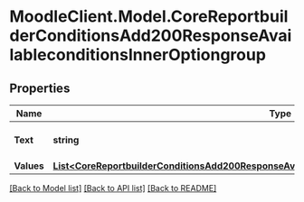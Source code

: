 # MoodleClient.Model.CoreReportbuilderConditionsAdd200ResponseAvailableconditionsInnerOptiongroup

## Properties

Name | Type | Description | Notes
------------ | ------------- | ------------- | -------------
**Text** | **string** | text | [default to "null"]
**Values** | [**List&lt;CoreReportbuilderConditionsAdd200ResponseAvailableconditionsInnerOptiongroupValuesInner&gt;**](CoreReportbuilderConditionsAdd200ResponseAvailableconditionsInnerOptiongroupValuesInner.md) |  | 

[[Back to Model list]](../README.md#documentation-for-models) [[Back to API list]](../README.md#documentation-for-api-endpoints) [[Back to README]](../README.md)

